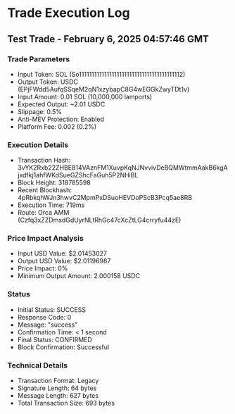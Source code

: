 # Trade Execution Log

## Test Trade - February 6, 2025 04:57:46 GMT

### Trade Parameters
- Input Token: SOL (So11111111111111111111111111111111111111112)
- Output Token: USDC (EPjFWdd5AufqSSqeM2qN1xzybapC8G4wEGGkZwyTDt1v)
- Input Amount: 0.01 SOL (10,000,000 lamports)
- Expected Output: ~2.01 USDC
- Slippage: 0.5%
- Anti-MEV Protection: Enabled
- Platform Fee: 0.002 (0.2%)

### Execution Details
- Transaction Hash: 3vYK2Rxb22ZHBE814VAznFM1XuvpKqNJNvvivDeBQMWtmmAakB6kgAjxdfkj1ahfWKdSueGZShcFaGuh5P2NHiBL
- Block Height: 318785598
- Recent Blockhash: 4pRbkqhWJn3hwvC2MpmPxDSuoHEVDoPScB3Pcq5ae8RB
- Execution Time: 719ms
- Route: Orca AMM (Czfq3xZZDmsdGdUyrNLtRhGc47cXcZtLG4crryfu44zE)

### Price Impact Analysis
- Input USD Value: $2.01453027
- Output USD Value: $2.01196987
- Price Impact: 0%
- Minimum Output Amount: 2.000158 USDC

### Status
- Initial Status: SUCCESS
- Response Code: 0
- Message: "success"
- Confirmation Time: < 1 second
- Final Status: CONFIRMED
- Block Confirmation: Successful

### Technical Details
- Transaction Format: Legacy
- Signature Length: 64 bytes
- Message Length: 627 bytes
- Total Transaction Size: 693 bytes
